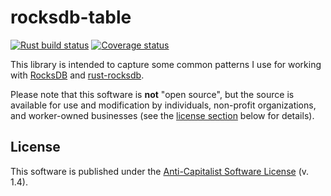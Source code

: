 # rocksdb-table

[![Rust build status](https://img.shields.io/github/actions/workflow/status/travisbrown/rocksdb-table/ci.yaml?branch=main)](https://github.com/travisbrown/rocksdb-table/actions)
[![Coverage status](https://img.shields.io/codecov/c/github/travisbrown/rocksdb-table/main.svg)](https://codecov.io/github/travisbrown/rocksdb-table)

This library is intended to capture some common patterns I use for working with [RocksDB][rocksdb]
and [rust-rocksdb][rust-rocksdb].

Please note that this software is **not** "open source",
but the source is available for use and modification by individuals, non-profit organizations, and worker-owned businesses
(see the [license section](#license) below for details).

## License

This software is published under the [Anti-Capitalist Software License][acsl] (v. 1.4).

[acsl]: https://anticapitalist.software/
[rocksdb]: https://rocksdb.org
[rust-rocksdb]: https://github.com/rust-rocksdb/rust-rocksdb
